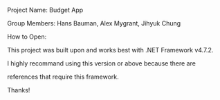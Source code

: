 Project Name: Budget App

Group Members: Hans Bauman, Alex Mygrant, Jihyuk Chung


How to Open:

This project was built upon and works best with .NET Framework v4.7.2.

I highly recommand using this version or above because there are

references that require this framework.

Thanks!
